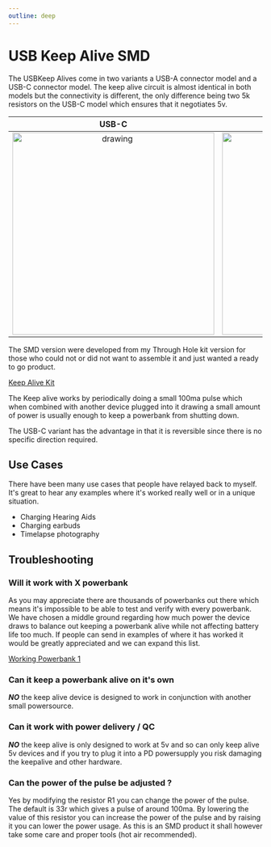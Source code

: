 ```yaml
---
outline: deep
---
```


# USB Keep Alive SMD

The USBKeep Alives come in two variants a USB-A connector model and a USB-C connector model.  The keep alive circuit is almost identical in both models but the connectivity is different, the only difference being two 5k resistors on the USB-C model which ensures that it negotiates 5v.

USB-C|USB-A
:-------------------------:|:-------------------------:
<img src="/KeepAlive-USBC.jpg" alt="drawing" width="400"/>  | <img src="/KeepAlive-SMD.jpg" alt="drawing" width="400"/>

The SMD version were developed from my Through Hole kit version for those who could not or did not want to assemble it and just wanted a ready to go product.

[Keep Alive Kit](https://store.eplop.co.uk/products/th-keepalive-kit?utm_source=copyToPasteBoard&utm_medium=product-links&utm_content=web)


The Keep alive works by periodically doing a small 100ma pulse which when combined with another device plugged into it drawing a small amount of power is usually enough to keep a powerbank from shutting down.

The USB-C variant has the advantage in that it is reversible since there is no specific direction required.

## Use Cases

There have been many use cases that people have relayed back to myself.  It's great to hear any examples where it's worked really well or in a unique situation.

- Charging Hearing Aids
- Charging earbuds
- Timelapse photography

## Troubleshooting

### Will it work with X powerbank

As you may appreciate there are thousands of powerbanks out there which means it's impossible to be able to test and verify with every powerbank.  We have chosen a middle ground regarding how much power the device draws to balance out keeping a powerbank alive while not affecting battery life too much.  If people can send in examples of where it has worked it would be greatly appreciated and we can expand this list.

[Working Powerbank 1](https://amzn.to/3ZApauE})

### Can it keep a powerbank alive on it's own

***NO*** the keep alive device is designed to work in conjunction with another small powersource.

### Can it work with power delivery / QC

***NO*** the keep alive is only designed to work at 5v and so can only keep alive 5v devices and if you try to plug it into a PD powersupply you risk damaging the keepalive and other hardware.

### Can the power of the pulse be adjusted ?
Yes by modifying the resistor R1 you can change the power of the pulse.  The default is 33r which gives a pulse of around 100ma.  By lowering the value of this resistor you can increase the power of the pulse and by raising it you can lower the power usage.  As this is an SMD product it shall however take some care and proper tools (hot air recommended).

